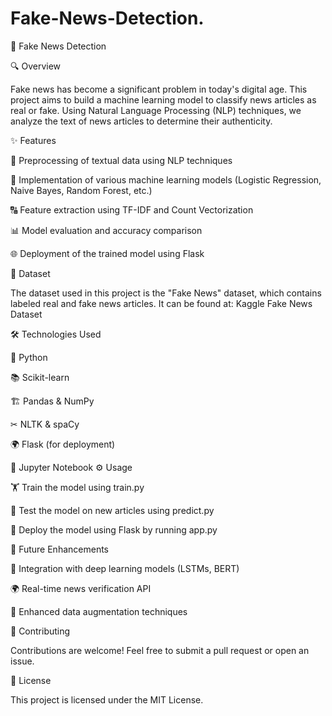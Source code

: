 # Fake-News-Detection.

📰 Fake News Detection

🔍 Overview

Fake news has become a significant problem in today's digital age. This project aims to build a machine learning model to classify news articles as real or fake. Using Natural Language Processing (NLP) techniques, we analyze the text of news articles to determine their authenticity.

✨ Features

📝 Preprocessing of textual data using NLP techniques

🤖 Implementation of various machine learning models (Logistic Regression, Naive Bayes, Random Forest, etc.)

🔠 Feature extraction using TF-IDF and Count Vectorization

📊 Model evaluation and accuracy comparison

🌐 Deployment of the trained model using Flask

📂 Dataset

The dataset used in this project is the "Fake News" dataset, which contains labeled real and fake news articles. It can be found at: Kaggle Fake News Dataset

🛠 Technologies Used

🐍 Python

📚 Scikit-learn

🏗 Pandas & NumPy

✂ NLTK & spaCy

🌍 Flask (for deployment)

📓 Jupyter Notebook
⚙ Usage

🏋 Train the model using train.py

🔎 Test the model on new articles using predict.py

🚀 Deploy the model using Flask by running app.py


🔮 Future Enhancements

🤖 Integration with deep learning models (LSTMs, BERT)

🌍 Real-time news verification API

🔧 Enhanced data augmentation techniques

🤝 Contributing

Contributions are welcome! Feel free to submit a pull request or open an issue.

📜 License

This project is licensed under the MIT License.


